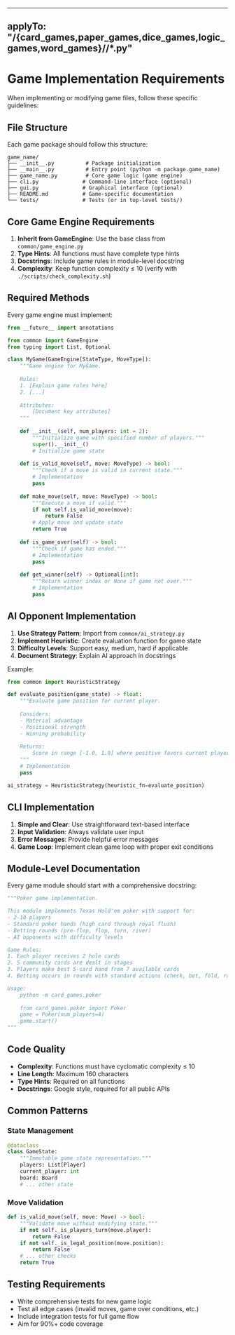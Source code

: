 ______________________________________________________________________

## applyTo: "**/{card_games,paper_games,dice_games,logic_games,word_games}/**/\*.py"

# Game Implementation Requirements

When implementing or modifying game files, follow these specific guidelines:

## File Structure

Each game package should follow this structure:

```
game_name/
├── __init__.py          # Package initialization
├── __main__.py          # Entry point (python -m package.game_name)
├── game_name.py         # Core game logic (game engine)
├── cli.py              # Command-line interface (optional)
├── gui.py              # Graphical interface (optional)
├── README.md           # Game-specific documentation
└── tests/              # Tests (or in top-level tests/)
```

## Core Game Engine Requirements

1. **Inherit from GameEngine**: Use the base class from `common/game_engine.py`
1. **Type Hints**: All functions must have complete type hints
1. **Docstrings**: Include game rules in module-level docstring
1. **Complexity**: Keep function complexity ≤ 10 (verify with `./scripts/check_complexity.sh`)

## Required Methods

Every game engine must implement:

```python
from __future__ import annotations

from common import GameEngine
from typing import List, Optional

class MyGame(GameEngine[StateType, MoveType]):
    """Game engine for MyGame.
    
    Rules:
    1. [Explain game rules here]
    2. [...]
    
    Attributes:
        [Document key attributes]
    """
    
    def __init__(self, num_players: int = 2):
        """Initialize game with specified number of players."""
        super().__init__()
        # Initialize game state
    
    def is_valid_move(self, move: MoveType) -> bool:
        """Check if a move is valid in current state."""
        # Implementation
        pass
    
    def make_move(self, move: MoveType) -> bool:
        """Execute a move if valid."""
        if not self.is_valid_move(move):
            return False
        # Apply move and update state
        return True
    
    def is_game_over(self) -> bool:
        """Check if game has ended."""
        # Implementation
        pass
    
    def get_winner(self) -> Optional[int]:
        """Return winner index or None if game not over."""
        # Implementation
        pass
```

## AI Opponent Implementation

1. **Use Strategy Pattern**: Import from `common/ai_strategy.py`
1. **Implement Heuristic**: Create evaluation function for game state
1. **Difficulty Levels**: Support easy, medium, hard if applicable
1. **Document Strategy**: Explain AI approach in docstrings

Example:

```python
from common import HeuristicStrategy

def evaluate_position(game_state) -> float:
    """Evaluate game position for current player.
    
    Considers:
    - Material advantage
    - Positional strength
    - Winning probability
    
    Returns:
        Score in range [-1.0, 1.0] where positive favors current player.
    """
    # Implementation
    pass

ai_strategy = HeuristicStrategy(heuristic_fn=evaluate_position)
```

## CLI Implementation

1. **Simple and Clear**: Use straightforward text-based interface
1. **Input Validation**: Always validate user input
1. **Error Messages**: Provide helpful error messages
1. **Game Loop**: Implement clean game loop with proper exit conditions

## Module-Level Documentation

Every game module should start with a comprehensive docstring:

```python
"""Poker game implementation.

This module implements Texas Hold'em poker with support for:
- 2-10 players
- Standard poker hands (high card through royal flush)
- Betting rounds (pre-flop, flop, turn, river)
- AI opponents with difficulty levels

Game Rules:
1. Each player receives 2 hole cards
2. 5 community cards are dealt in stages
3. Players make best 5-card hand from 7 available cards
4. Betting occurs in rounds with standard actions (check, bet, fold, raise)

Usage:
    python -m card_games.poker
    
    from card_games.poker import Poker
    game = Poker(num_players=4)
    game.start()
"""
```

## Code Quality

- **Complexity**: Functions must have cyclomatic complexity ≤ 10
- **Line Length**: Maximum 160 characters
- **Type Hints**: Required on all functions
- **Docstrings**: Google style, required for all public APIs

## Common Patterns

### State Management

```python
@dataclass
class GameState:
    """Immutable game state representation."""
    players: List[Player]
    current_player: int
    board: Board
    # ... other state
```

### Move Validation

```python
def is_valid_move(self, move: Move) -> bool:
    """Validate move without modifying state."""
    if not self._is_players_turn(move.player):
        return False
    if not self._is_legal_position(move.position):
        return False
    # ... other checks
    return True
```

## Testing Requirements

- Write comprehensive tests for new game logic
- Test all edge cases (invalid moves, game over conditions, etc.)
- Include integration tests for full game flow
- Aim for 90%+ code coverage
